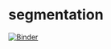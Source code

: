 # segmentation
[![Binder](https://mybinder.org/badge_logo.svg)](https://mybinder.org/v2/gh/WissalFarjallah/TP2_Segmentation/4ca3905ba55e1c5d6f981465108b2bdbc686a1d2)
